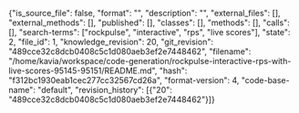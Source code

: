 {"is_source_file": false, "format": "", "description": "", "external_files": [], "external_methods": [], "published": [], "classes": [], "methods": [], "calls": [], "search-terms": ["rockpulse", "interactive", "rps", "live scores"], "state": 2, "file_id": 1, "knowledge_revision": 20, "git_revision": "489cce32c8dcb0408c5c1d080aeb3ef2e7448462", "filename": "/home/kavia/workspace/code-generation/rockpulse-interactive-rps-with-live-scores-95145-95151/README.md", "hash": "f312bc1930eab1cec277cc32567cd26a", "format-version": 4, "code-base-name": "default", "revision_history": [{"20": "489cce32c8dcb0408c5c1d080aeb3ef2e7448462"}]}